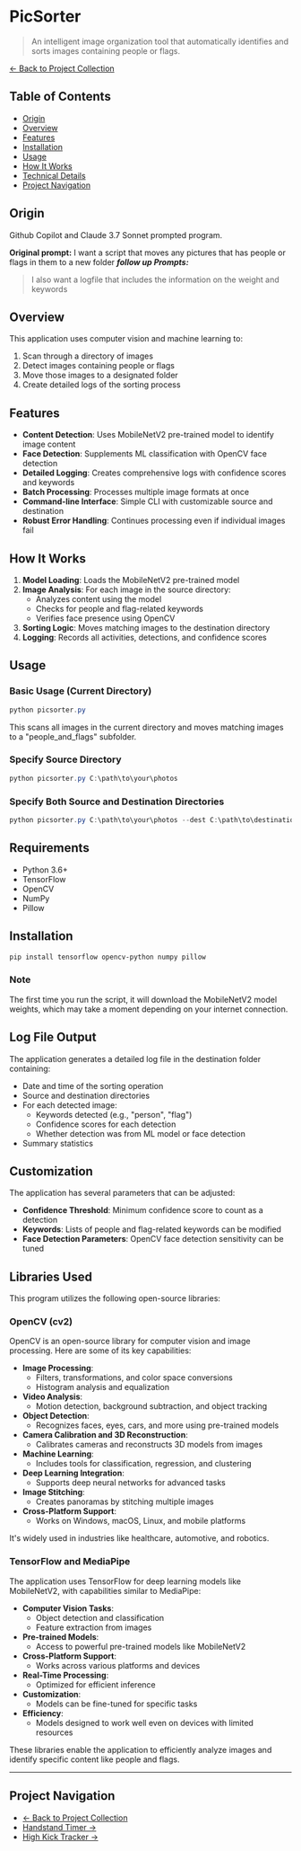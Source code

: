 # PicSorter

> An intelligent image organization tool that automatically identifies and sorts images containing people or flags.

[← Back to Project Collection](../README.md)

## Table of Contents
- [Origin](#origin)
- [Overview](#overview)
- [Features](#features)
- [Installation](#installation)
- [Usage](#usage)
- [How It Works](#how-it-works)
- [Technical Details](#technical-details)
- [Project Navigation](#project-navigation)

## Origin
Github Copilot and Claude 3.7 Sonnet prompted program.

**Original prompt:**
I want a script that moves any pictures that has people or flags in them to a new folder
***follow up Prompts:***
> I also want a logfile that includes the information on the weight and keywords


## Overview

This application uses computer vision and machine learning to:

1. Scan through a directory of images
2. Detect images containing people or flags
3. Move those images to a designated folder
4. Create detailed logs of the sorting process

## Features

- **Content Detection**: Uses MobileNetV2 pre-trained model to identify image content
- **Face Detection**: Supplements ML classification with OpenCV face detection
- **Detailed Logging**: Creates comprehensive logs with confidence scores and keywords
- **Batch Processing**: Processes multiple image formats at once
- **Command-line Interface**: Simple CLI with customizable source and destination
- **Robust Error Handling**: Continues processing even if individual images fail

## How It Works

1. **Model Loading**: Loads the MobileNetV2 pre-trained model
2. **Image Analysis**: For each image in the source directory:
   - Analyzes content using the model
   - Checks for people and flag-related keywords
   - Verifies face presence using OpenCV
3. **Sorting Logic**: Moves matching images to the destination directory
4. **Logging**: Records all activities, detections, and confidence scores

## Usage

### Basic Usage (Current Directory)

```powershell
python picsorter.py
```

This scans all images in the current directory and moves matching images to a "people_and_flags" subfolder.

### Specify Source Directory

```powershell
python picsorter.py C:\path\to\your\photos
```

### Specify Both Source and Destination Directories

```powershell
python picsorter.py C:\path\to\your\photos --dest C:\path\to\destination
```

## Requirements

- Python 3.6+
- TensorFlow
- OpenCV
- NumPy
- Pillow

## Installation

```powershell
pip install tensorflow opencv-python numpy pillow
```
### Note
The first time you run the script, it will download the MobileNetV2 model weights, which may take a moment depending on your internet connection.

## Log File Output

The application generates a detailed log file in the destination folder containing:

- Date and time of the sorting operation
- Source and destination directories
- For each detected image:
  - Keywords detected (e.g., "person", "flag")
  - Confidence scores for each detection
  - Whether detection was from ML model or face detection
- Summary statistics

## Customization

The application has several parameters that can be adjusted:

- **Confidence Threshold**: Minimum confidence score to count as a detection
- **Keywords**: Lists of people and flag-related keywords can be modified
- **Face Detection Parameters**: OpenCV face detection sensitivity can be tuned

## Libraries Used

This program utilizes the following open-source libraries:

### OpenCV (cv2)
OpenCV is an open-source library for computer vision and image processing. Here are some of its key capabilities:

- **Image Processing**:
  - Filters, transformations, and color space conversions
  - Histogram analysis and equalization
- **Video Analysis**:
  - Motion detection, background subtraction, and object tracking
- **Object Detection**:
  - Recognizes faces, eyes, cars, and more using pre-trained models
- **Camera Calibration and 3D Reconstruction**:
  - Calibrates cameras and reconstructs 3D models from images
- **Machine Learning**:
  - Includes tools for classification, regression, and clustering
- **Deep Learning Integration**:
  - Supports deep neural networks for advanced tasks
- **Image Stitching**:
  - Creates panoramas by stitching multiple images
- **Cross-Platform Support**:
  - Works on Windows, macOS, Linux, and mobile platforms

It's widely used in industries like healthcare, automotive, and robotics.

### TensorFlow and MediaPipe
The application uses TensorFlow for deep learning models like MobileNetV2, with capabilities similar to MediaPipe:

- **Computer Vision Tasks**:
  - Object detection and classification
  - Feature extraction from images
- **Pre-trained Models**:
  - Access to powerful pre-trained models like MobileNetV2
- **Cross-Platform Support**:
  - Works across various platforms and devices
- **Real-Time Processing**:
  - Optimized for efficient inference
- **Customization**:
  - Models can be fine-tuned for specific tasks
- **Efficiency**:
  - Models designed to work well even on devices with limited resources

These libraries enable the application to efficiently analyze images and identify specific content like people and flags.

---

## Project Navigation

- [← Back to Project Collection](../README.md)
- [Handstand Timer →](../handstandtimer/main.md)
- [High Kick Tracker →](../highkick/main.md)